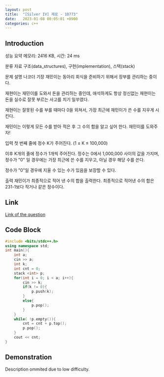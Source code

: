 ```yaml
---
layout: post
title:  "[Silver IV] 제로 - 10773"
date:   2023-01-08 00:05:01 +0900
categories: c++
---
```


## Introduction

성능 요약
메모리: 2416 KB, 시간: 24 ms

분류
자료 구조(data_structures), 구현(implementation), 스택(stack)

문제 설명
나코더 기장 재민이는 동아리 회식을 준비하기 위해서 장부를 관리하는 중이다.

재현이는 재민이를 도와서 돈을 관리하는 중인데, 애석하게도 항상 정신없는 재현이는 돈을 실수로 잘못 부르는 사고를 치기 일쑤였다.

재현이는 잘못된 수를 부를 때마다 0을 외쳐서, 가장 최근에 재민이가 쓴 수를 지우게 시킨다.

재민이는 이렇게 모든 수를 받아 적은 후 그 수의 합을 알고 싶어 한다. 재민이를 도와주자!

입력
첫 번째 줄에 정수 K가 주어진다. (1 ≤ K ≤ 100,000)

이후 K개의 줄에 정수가 1개씩 주어진다. 정수는 0에서 1,000,000 사이의 값을 가지며, 정수가 "0" 일 경우에는 가장 최근에 쓴 수를 지우고, 아닐 경우 해당 수를 쓴다.

정수가 "0"일 경우에 지울 수 있는 수가 있음을 보장할 수 있다.

출력
재민이가 최종적으로 적어 낸 수의 합을 출력한다. 최종적으로 적어낸 수의 합은 231-1보다 작거나 같은 정수이다.

## Link

[Link of the question](https://www.acmicpc.net/problem/10773)

## Code Block

```c++
#include <bits/stdc++.h>
using namespace std;
int main(){
    int a;
    cin >> a;
    int k;
    int cnt = 0;
    stack <int> p;
    for(int i = 0; i < a; i++){
        cin >> k;
        if(k != 0){
            p.push(k);
        }
        else{
            p.pop();
        }
    }
    while( !p.empty()){
        cnt = cnt + p.top();
        p.pop();
    }
    cout << cnt;
}

```

## Demonstration

Description ommited due to low difficulty.
